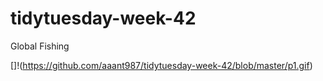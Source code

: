 # tidytuesday-week-42
Global Fishing

[]!(https://github.com/aaant987/tidytuesday-week-42/blob/master/p1.gif)
